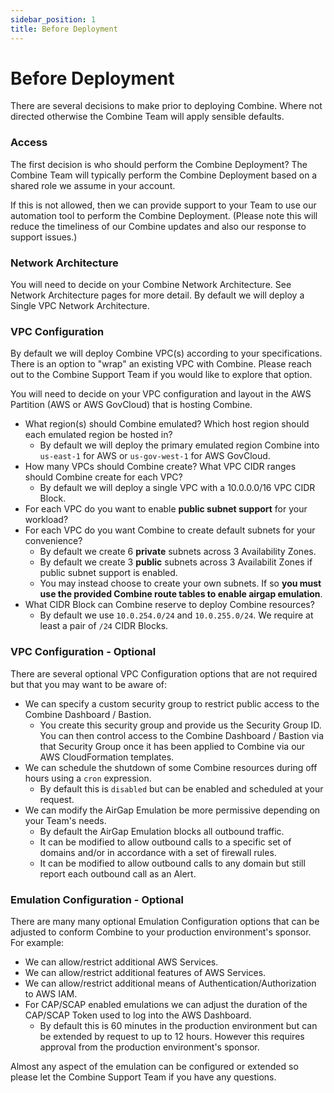 ```yaml
---
sidebar_position: 1
title: Before Deployment
---
```


# Before Deployment


There are several decisions to make prior to deploying Combine. Where not directed otherwise the Combine Team will apply sensible defaults.

### Access

The first decision is who should perform the Combine Deployment? The Combine Team will typically perform the Combine Deployment based on a shared role we assume in your account.

If this is not allowed, then we can provide support to your Team to use our automation tool to perform the Combine Deployment. (Please note this will reduce the timeliness of our Combine updates and also our response to support issues.)

### Network Architecture

You will need to decide on your Combine Network Architecture. See Network Architecture pages for more detail. By default we will deploy a Single VPC Network Architecture.

### VPC Configuration

By default we will deploy Combine VPC(s) according to your specifications. There is an option to "wrap" an existing VPC with Combine. Please reach out to the Combine Support Team if you would like to explore that option.

You will need to decide on your VPC configuration and layout in the AWS Partition (AWS or AWS GovCloud) that is hosting Combine.

- What region(s) should Combine emulated? Which host region should each emulated region be hosted in?
    - By default we will deploy the primary emulated region Combine into `us-east-1` for AWS or `us-gov-west-1` for AWS GovCloud.
- How many VPCs should Combine create? What VPC CIDR ranges should Combine create for each VPC?
    - By default we will deploy a single VPC with a 10.0.0.0/16 VPC CIDR Block.
- For each VPC do you want to enable **public subnet support** for your workload?
- For each VPC do you want Combine to create default subnets for your convenience?
    - By default we create 6 **private** subnets across 3 Availability Zones.
    - By default we create 3 **public** subnets across 3 Availabilit Zones if public subnet support is enabled.
    - You may instead choose to create your own subnets. If so **you must use the provided Combine route tables to enable airgap emulation**.
- What CIDR Block can Combine reserve to deploy Combine resources?
    - By default we use `10.0.254.0/24` and `10.0.255.0/24`. We require at least a pair of `/24` CIDR Blocks.

### VPC Configuration - Optional

There are several optional VPC Configuration options that are not required but that you may want to be aware of:

- We can specify a custom security group to restrict public access to the Combine Dashboard / Bastion.
    - You create this security group and provide us the Security Group ID. You can then control access to the Combine Dashboard / Bastion via that Security Group once it has been applied to Combine via our AWS CloudFormation templates.
- We can schedule the shutdown of some Combine resources during off hours using a `cron` expression.
    - By default this is `disabled` but can be enabled and scheduled at your request.
- We can modify the AirGap Emulation be more permissive depending on your Team's needs.
    - By default the AirGap Emulation blocks all outbound traffic.
    - It can be modified to allow outbound calls to a specific set of domains and/or in accordance with a set of firewall rules.
    - It can be modified to allow outbound calls to any domain but still report each outbound call as an Alert.

### Emulation Configuration - Optional

There are many many optional Emulation Configuration options that can be adjusted to conform Combine to your production environment's sponsor. For example:

- We can allow/restrict additional AWS Services.
- We can allow/restrict additional features of AWS Services.
- We can allow/restrict additional means of Authentication/Authorization to AWS IAM.
- For CAP/SCAP enabled emulations we can adjust the duration of the CAP/SCAP Token used to log into the AWS Dashboard.
    - By default this is 60 minutes in the production environment but can be extended by request to up to 12 hours. However this requires approval from the production environment's sponsor.

Almost any aspect of the emulation can be configured or extended so please let the Combine Support Team if you have any questions.